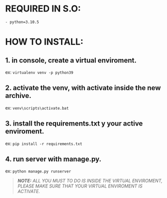 # **REQUIRED IN S.O:**

```
- python=3.10.5
```

# **HOW TO INSTALL:**
## 1. in console, create a virtual enviroment.
ex: `virtualenv venv -p python39`

## 2. activate the venv, with activate inside the new archive.
ex: `venv\scripts\activate.bat`

## 3. install the requirements.txt y your active enviroment.
ex: `pip install -r requirements.txt`

## 4. run server with manage.py.
ex: `python manage.py runserver`

> _**NOTE:** ALL YOU MUST TO DO IS INSIDE THE VIRTUAL ENVIROMENT, PLEASE MAKE SURE THAT YOUR VIRTUAL ENVIROMENT IS ACTIVATE._
>